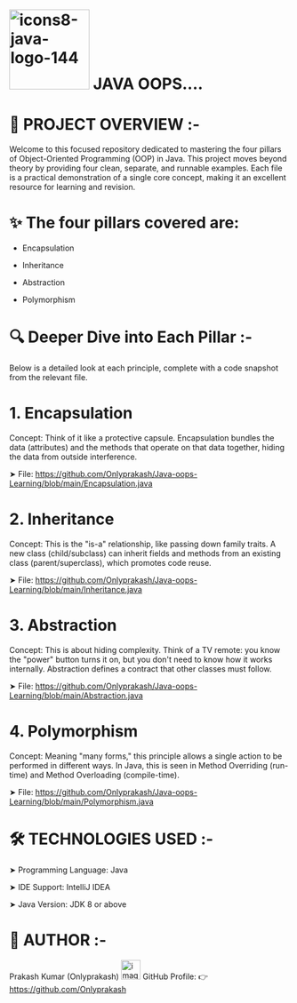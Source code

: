 # <img width="144" height="144" alt="icons8-java-logo-144" src="https://github.com/user-attachments/assets/0eb5b622-d916-4c2b-bed5-7cf9f7b340a8" /> JAVA OOPS....

# 📘 PROJECT OVERVIEW :-
Welcome to this focused repository dedicated to mastering the four pillars of Object-Oriented Programming (OOP) in Java. This project moves beyond theory by providing four clean, separate, and runnable examples. Each file is a practical demonstration of a single core concept, making it an excellent resource for learning and revision.

# ✨ The four pillars covered are:

* Encapsulation

* Inheritance

* Abstraction

* Polymorphism

# 🔍 Deeper Dive into Each Pillar :-
Below is a detailed look at each principle, complete with a code snapshot from the relevant file.

# 1. Encapsulation

Concept: Think of it like a protective capsule. Encapsulation bundles the data (attributes) and the methods that operate on that data together, hiding the data from outside interference.

➤ File: https://github.com/Onlyprakash/Java-oops-Learning/blob/main/Encapsulation.java

# 2. Inheritance

Concept: This is the "is-a" relationship, like passing down family traits. A new class (child/subclass) can inherit fields and methods from an existing class (parent/superclass), which promotes code reuse.

➤ File: https://github.com/Onlyprakash/Java-oops-Learning/blob/main/Inheritance.java

# 3. Abstraction

Concept: This is about hiding complexity. Think of a TV remote: you know the "power" button turns it on, but you don't need to know how it works internally. Abstraction defines a contract that other classes must follow.

➤ File: https://github.com/Onlyprakash/Java-oops-Learning/blob/main/Abstraction.java

# 4. Polymorphism

Concept: Meaning "many forms," this principle allows a single action to be performed in different ways. In Java, this is seen in Method Overriding (run-time) and Method Overloading (compile-time).

➤ File: https://github.com/Onlyprakash/Java-oops-Learning/blob/main/Polymorphism.java

# 🛠️ TECHNOLOGIES USED :-

➤ Programming Language: Java

➤ IDE Support: IntelliJ IDEA

➤ Java Version: JDK 8 or above

# 👤 AUTHOR :-

Prakash Kumar (Onlyprakash)
<img width="35" height="35" alt="image" src="https://github.com/user-attachments/assets/57adc785-7979-4959-9cc1-78e992e56c08" />
 GitHub Profile:
👉 https://github.com/Onlyprakash


